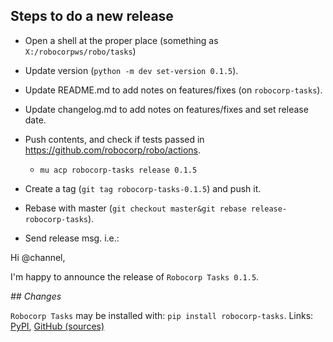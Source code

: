 
Steps to do a new release
---------------------------

- Open a shell at the proper place (something as `X:/robocorpws/robo/tasks`)

- Update version (`python -m dev set-version 0.1.5`).

- Update README.md to add notes on features/fixes (on `robocorp-tasks`).

- Update changelog.md to add notes on features/fixes and set release date.

- Push contents, and check if tests passed in https://github.com/robocorp/robo/actions.
  - `mu acp robocorp-tasks release 0.1.5`

- Create a tag (`git tag robocorp-tasks-0.1.5`) and push it.

- Rebase with master (`git checkout master&git rebase release-robocorp-tasks`).

- Send release msg. i.e.:

Hi @channel,

I'm happy to announce the release of `Robocorp Tasks 0.1.5`.

*## Changes*


`Robocorp Tasks` may be installed with: `pip install robocorp-tasks`.
Links: [PyPI](https://pypi.org/project/robocorp-tasks/), [GitHub (sources)](https://github.com/robocorp/robocorp-tasks)